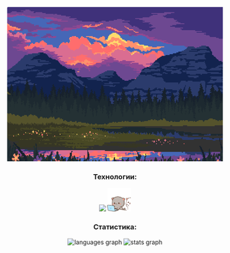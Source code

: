<div align="center">
   <img height="360" width="640" src="https://github.com/chudik63/chudik63/blob/main/gif.gif">
</div>

###

<h3 align="center">Технологии:</h3>
<p align="center"> 
   <img src="https://skillicons.dev/icons?i=go,c,cpp,docker,py,debian" />
   <img height="55" width="55" src="https://github.com/chudik63/chudik63/blob/main/cats.gif">
</p>

<h3 align="center">Статистика:</h3>
<div align="center">
   <img src="https://github-readme-stats.vercel.app/api/top-langs?username=chudik63&locale=en&hide_title=false&layout=compact&card_width=320&theme=tokyonight&hide_border=false&order=2" height="150" alt="languages graph"  />
   <img src="https://github-readme-stats.vercel.app/api?username=chudik63&hide_title=false&hide_rank=false&show_icons=true&include_all_commits=true&count_private=true&disable_animations=false&theme=tokyonight&locale=en&hide_border=false&order=1" height="150" alt="stats graph"  />
</div>

###
